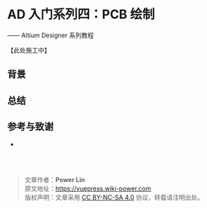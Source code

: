 # AD 入门系列四：PCB 绘制

—— Altium Designer 系列教程

【此处施工中】

## 背景

## 总结

## 参考与致谢

- []()

<br />

<br />

> 文章作者：**Power Lin**  
> 原文地址：<https://vuepress.wiki-power.com>  
> 版权声明：文章采用 [CC BY-NC-SA 4.0](https://creativecommons.org/licenses/by/4.0/deed.zh) 协议，转载请注明出处。
